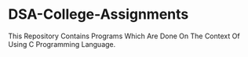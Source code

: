 # DSA-College-Assignments
This Repository Contains Programs Which Are Done On The Context Of Using C Programming Language.
